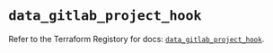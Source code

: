 # `data_gitlab_project_hook`

Refer to the Terraform Registory for docs: [`data_gitlab_project_hook`](https://registry.terraform.io/providers/gitlabhq/gitlab/15.10.0/docs/data-sources/project_hook).
